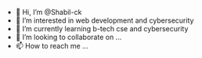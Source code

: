 - 👋 Hi, I’m @Shabil-ck
- 👀 I’m interested in web development and cybersecurity
- 🌱 I’m currently learning  b-tech cse and cybersecurity
- 💞️ I’m looking to collaborate on ...
- 📫 How to reach me ...

<!---
Shabil-ck/Shabil-ck is a ✨ special ✨ repository because its `README.md` (this file) appears on your GitHub profile.
You can click the Preview link to take a look at your changes.
--->
